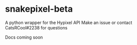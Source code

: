 # snakepixel-beta
A python wrapper for the Hypixel API
Make an issue or contact CatsRCool#2238 for questions



Docs coming soon
